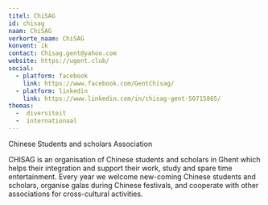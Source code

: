 ```yaml
---
titel: ChiSAG
id: chisag
naam: ChiSAG
verkorte_naam: ChiSAG
konvent: ik
contact: Chisag.gent@yahoo.com
website: https://ugent.club/
social: 
  - platform: facebook
    link: https://www.facebook.com/GentChisag/
  - platform: linkedin
    link: https://www.linkedin.com/in/chisag-gent-50715865/
themas:
  -  diversiteit
  -  internationaal
---
```


Chinese Students and scholars Association

CHISAG is an organisation of Chinese students and scholars in Ghent which helps their integration and support their work, study and spare time entertainment.
Every year we welcome new-coming Chinese students and scholars, organise galas during Chinese festivals, and cooperate with other associations for cross-cultural activities.
